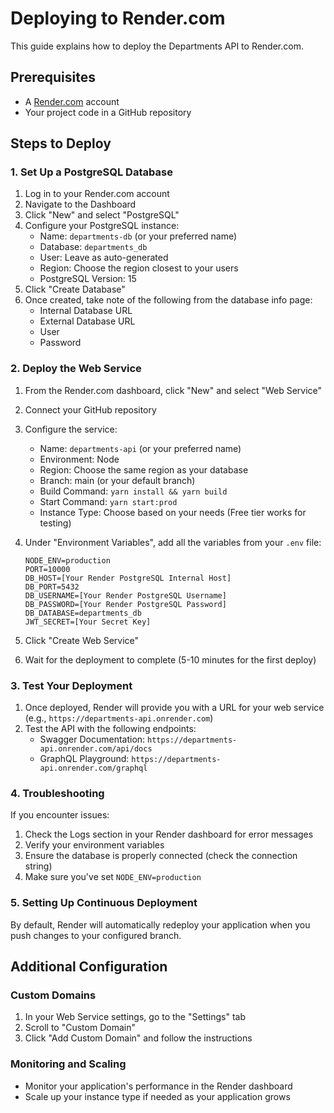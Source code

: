 # Deploying to Render.com

This guide explains how to deploy the Departments API to Render.com.

## Prerequisites

- A [Render.com](https://render.com/) account
- Your project code in a GitHub repository

## Steps to Deploy

### 1. Set Up a PostgreSQL Database

1. Log in to your Render.com account
2. Navigate to the Dashboard
3. Click "New" and select "PostgreSQL"
4. Configure your PostgreSQL instance:
   - Name: `departments-db` (or your preferred name)
   - Database: `departments_db`
   - User: Leave as auto-generated
   - Region: Choose the region closest to your users
   - PostgreSQL Version: 15
5. Click "Create Database"
6. Once created, take note of the following from the database info page:
   - Internal Database URL
   - External Database URL
   - User
   - Password

### 2. Deploy the Web Service

1. From the Render.com dashboard, click "New" and select "Web Service"
2. Connect your GitHub repository
3. Configure the service:
   - Name: `departments-api` (or your preferred name)
   - Environment: Node
   - Region: Choose the same region as your database
   - Branch: main (or your default branch)
   - Build Command: `yarn install && yarn build`
   - Start Command: `yarn start:prod`
   - Instance Type: Choose based on your needs (Free tier works for testing)

4. Under "Environment Variables", add all the variables from your `.env` file:
   ```
   NODE_ENV=production
   PORT=10000
   DB_HOST=[Your Render PostgreSQL Internal Host]
   DB_PORT=5432
   DB_USERNAME=[Your Render PostgreSQL Username]
   DB_PASSWORD=[Your Render PostgreSQL Password]
   DB_DATABASE=departments_db
   JWT_SECRET=[Your Secret Key]
   ```

5. Click "Create Web Service"

6. Wait for the deployment to complete (5-10 minutes for the first deploy)

### 3. Test Your Deployment

1. Once deployed, Render will provide you with a URL for your web service (e.g., `https://departments-api.onrender.com`)
2. Test the API with the following endpoints:
   - Swagger Documentation: `https://departments-api.onrender.com/api/docs`
   - GraphQL Playground: `https://departments-api.onrender.com/graphql`

### 4. Troubleshooting

If you encounter issues:

1. Check the Logs section in your Render dashboard for error messages
2. Verify your environment variables
3. Ensure the database is properly connected (check the connection string)
4. Make sure you've set `NODE_ENV=production`

### 5. Setting Up Continuous Deployment

By default, Render will automatically redeploy your application when you push changes to your configured branch.

## Additional Configuration

### Custom Domains

1. In your Web Service settings, go to the "Settings" tab
2. Scroll to "Custom Domain"
3. Click "Add Custom Domain" and follow the instructions

### Monitoring and Scaling

- Monitor your application's performance in the Render dashboard
- Scale up your instance type if needed as your application grows
